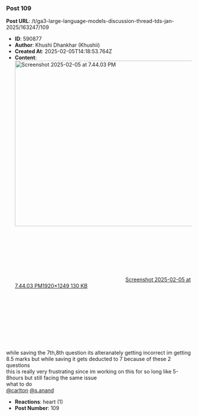 ### Post 109
**Post URL**: /t/ga3-large-language-models-discussion-thread-tds-jan-2025/163247/109
- **ID**: 590877
- **Author**: Khushi Dhankhar (Khushii)
- **Created At**: 2025-02-05T14:18:53.764Z
- **Content**:  
  <div class="lightbox-wrapper"><a class="lightbox" href="https://europe1.discourse-cdn.com/flex013/uploads/iitm/original/3X/d/c/dca4d379baf52bec50126bd4f33cf4a0cab0ef17.jpeg" data-download-href="/uploads/short-url/vtUbgBlNpgVn0DDNtE0x7pWco5x.jpeg?dl=1" title="Screenshot 2025-02-05 at 7.44.03 PM" rel="noopener nofollow ugc"><img src="https://europe1.discourse-cdn.com/flex013/uploads/iitm/optimized/3X/d/c/dca4d379baf52bec50126bd4f33cf4a0cab0ef17_2_690x448.jpeg" alt="Screenshot 2025-02-05 at 7.44.03 PM" data-base62-sha1="vtUbgBlNpgVn0DDNtE0x7pWco5x" width="690" height="448" srcset="https://europe1.discourse-cdn.com/flex013/uploads/iitm/optimized/3X/d/c/dca4d379baf52bec50126bd4f33cf4a0cab0ef17_2_690x448.jpeg, https://europe1.discourse-cdn.com/flex013/uploads/iitm/optimized/3X/d/c/dca4d379baf52bec50126bd4f33cf4a0cab0ef17_2_1035x672.jpeg 1.5x, https://europe1.discourse-cdn.com/flex013/uploads/iitm/optimized/3X/d/c/dca4d379baf52bec50126bd4f33cf4a0cab0ef17_2_1380x896.jpeg 2x" data-dominant-color="252E2F"><div class="meta"><svg class="fa d-icon d-icon-far-image svg-icon" aria-hidden="true"><use href="#far-image"></use></svg><span class="filename">Screenshot 2025-02-05 at 7.44.03 PM</span><span class="informations">1920×1249 130 KB</span><svg class="fa d-icon d-icon-discourse-expand svg-icon" aria-hidden="true"><use href="#discourse-expand"></use></svg></div></a></div>
while saving the 7th,8th question its alteranately getting incorrect
im getting 8.5 marks but while saving it gets deducted to 7 because of these 2 questions<br>
this is really very frustrating since im working on this for so long like 5-8hours but still facing the same issue<br>
what to do<br>
<a class="mention" href="/u/carlton">@carlton</a> <a class="mention" href="/u/s.anand">@s.anand</a>
- **Reactions**: heart (1)
- **Post Number**: 109


